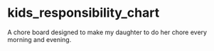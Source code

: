 # kids_responsibility_chart
A chore board designed to make my daughter to do her chore every morning and evening.
